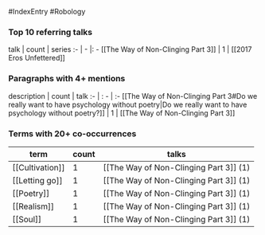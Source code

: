 #IndexEntry #Robology

### Top 10 referring talks
talk | count | series
:- | - |: -
[[The Way of Non-Clinging Part 3]] | 1 | [[2017 Eros Unfettered]]

### Paragraphs with 4+ mentions
description | count | talk
:- | : - | :-
[[The Way of Non-Clinging Part 3#Do we really want to have psychology without poetry\|Do we really want to have psychology without poetry?]] | 1 | [[The Way of Non-Clinging Part 3]]

### Terms with 20+ co-occurrences
term | count | talks
-|-|-
[[Cultivation]] | 1 | <span class="counts">[[The Way of Non-Clinging Part 3]] (1)</span> 
[[Letting go]] | 1 | <span class="counts">[[The Way of Non-Clinging Part 3]] (1)</span> 
[[Poetry]] | 1 | <span class="counts">[[The Way of Non-Clinging Part 3]] (1)</span> 
[[Realism]] | 1 | <span class="counts">[[The Way of Non-Clinging Part 3]] (1)</span> 
[[Soul]] | 1 | <span class="counts">[[The Way of Non-Clinging Part 3]] (1)</span> 

